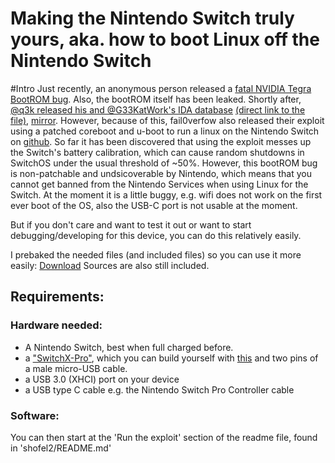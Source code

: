 # Making the Nintendo Switch truly yours, aka. how to boot Linux off the Nintendo Switch

#Intro
Just recently, an anonymous person released a [fatal NVIDIA Tegra BootROM bug](https://pastebin.com/4ykNxzU5).
Also, the bootROM itself has been leaked.
Shortly after, [ @q3k released his and @G33KatWork's IDA database](https://twitter.com/q3k/status/988206620005076994)
[(direct link to the file)](https://q3k.org/u/6eac2986691922d02e9b25f3b767fd7ea9c44ca18bf7b792884e5c665df5152a.idc),
[mirror](https://aufmachen.jetzt/6eac2986691922d02e9b25f3b767fd7ea9c44ca18bf7b792884e5c665df5152a.idc).
However, because of this, fail0verfow also released their exploit using a patched coreboot and u-boot to run a linux on the Nintendo Switch on [github](https://github.com/fail0verflow).
So far it has been discovered that using the exploit messes up the Switch's battery calibration, which can cause random shutdowns in SwitchOS under the usual threshold of ~50%.
However, this bootROM bug is non-patchable and undsicoverable by Nintendo, which means that you cannot get banned from the Nintendo Services when using Linux for the Switch.
At the moment it is a little buggy, e.g. wifi does not work on the first ever boot of the OS, also the USB-C port is not usable at the moment.


But if you don't care and want to test it out or want to start debugging/developing for this device, you can do this relatively easily.

I prebaked the needed files (and included files) so you can use it more easily:
[Download](https://aufmachen.jetzt/switch-exploit.tar.bz2)
Sources are also still included.

## Requirements:

### Hardware needed:
- A Nintendo Switch, best when full charged before.
- a ["SwitchX-Pro"](https://twitter.com/fail0verflow/status/988445232445378561), which you can build yourself with [this](https://github.com/fail0verflow/shofel2/tree/master/rcm-jig) and two pins of a male micro-USB cable.
- a USB 3.0 (XHCI) port on your device
- a USB type C cable e.g. the Nintendo Switch Pro Controller cable

### Software:

You can then start at the 'Run the exploit' section of the readme  file,
found in 'shofel2/README.md'
